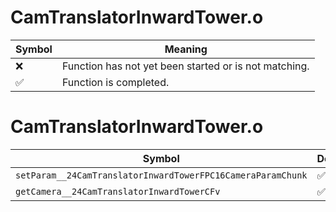 # CamTranslatorInwardTower.o
| Symbol | Meaning 
| ------------- | ------------- 
| :x: | Function has not yet been started or is not matching. 
| :white_check_mark: | Function is completed. 


# CamTranslatorInwardTower.o
| Symbol | Decompiled? |
| ------------- | ------------- |
| `setParam__24CamTranslatorInwardTowerFPC16CameraParamChunk` | :white_check_mark: |
| `getCamera__24CamTranslatorInwardTowerCFv` | :white_check_mark: |
